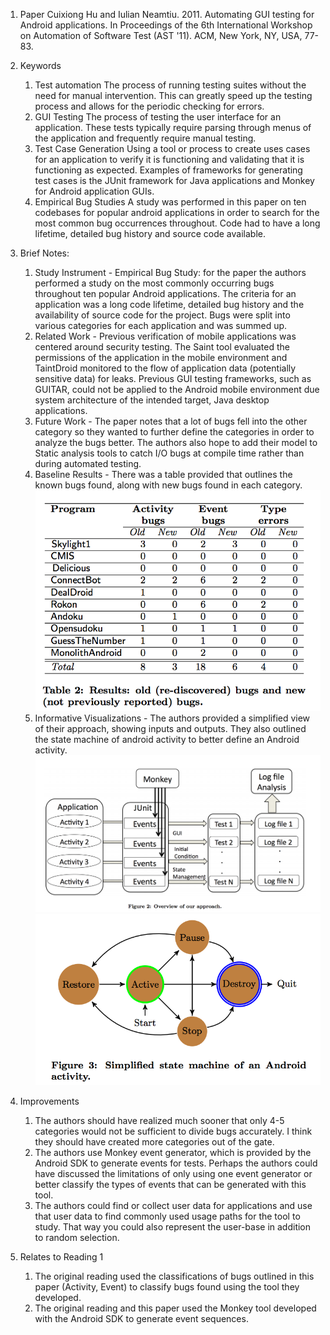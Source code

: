 
1. Paper
	Cuixiong Hu and Iulian Neamtiu. 2011. Automating GUI testing for Android applications. In Proceedings of the 6th International Workshop on Automation of Software Test (AST '11). ACM, New York, NY, USA, 77-83. 

2. Keywords
	1. Test automation
The process of running testing suites without the need for manual intervention. This can greatly speed up the testing process and allows for the periodic checking for errors.
	2. GUI Testing
The process of testing the user interface for an application. These tests typically require parsing through menus of the application and frequently require manual testing. 
	3. Test Case Generation
Using a tool or process to create uses cases for an application to verify it is functioning and validating that it is functioning as expected. Examples of frameworks for generating test cases is the JUnit framework for Java applications and Monkey for Android application GUIs. 
	4. Empirical Bug Studies
A study was performed in this paper on ten codebases for popular android applications in order to search for the most common bug occurrences throughout. Code had to have a long lifetime, detailed bug history and source code available. 
3. Brief Notes:
	1. Study Instrument - Empirical Bug Study: for the paper the authors performed a study on the most commonly occurring bugs throughout ten popular Android applications. The criteria for an application was a long code lifetime, detailed bug history and the availability of source code for the project. Bugs were split into various categories for each application and was summed up.
	2. Related Work -  Previous verification of mobile applications was centered around security testing. The Saint tool evaluated the permissions of the application in the mobile environment and TaintDroid monitored to the flow of application data (potentially sensitive data) for leaks. Previous GUI testing frameworks, such as GUITAR, could not be applied to the Android mobile environment due system architecture of the intended target, Java desktop applications.
	3. Future Work - The paper notes that a lot of bugs fell into the other category so they wanted to further define the categories in order to analyze the bugs better. The authors also hope to add their model to Static analysis tools to catch I/O bugs at compile time rather than during automated testing. 
	4. Baseline Results - There was a table provided that outlines the known bugs found, along with new bugs found in each category. ![Baseline Image](https://github.com/gbtimmon/ase16GBT/blob/master/read/2/baseline_results.png "Baseline Results")
	5. Informative Visualizations - The authors provided a simplified view of their approach, showing inputs and outputs. They also outlined the state machine of android activity to better define an Android activity. ![Informative Visual 1](https://github.com/gbtimmon/ase16GBT/raw/master/read/2/informative_visual_1.png "Informative Visual 1") ![Informative Visual 2](https://github.com/gbtimmon/ase16GBT/blob/master/read/2/informative_visual_2.png "Informative Visual 2")  
4. Improvements
	1. The authors should have realized much sooner that only 4-5 categories would not be sufficient to divide bugs accurately. I think they should have created more categories out of the gate. 
	2. The authors use Monkey event generator, which is provided by the Android SDK to generate events for tests. Perhaps the authors could have discussed the limitations of only using one event generator or better classify the types of events that can be generated with this tool.
	3. The authors could find or collect user data for applications and use that user data to find commonly used usage paths for the tool to study. That way you could also represent the user-base in addition to random selection.
5. Relates to Reading 1
	1. The original reading used the classifications of bugs outlined in this paper (Activity, Event) to classify bugs found using the tool they developed.
	2. The original reading and this paper used the Monkey tool developed with the Android SDK to generate event sequences.
